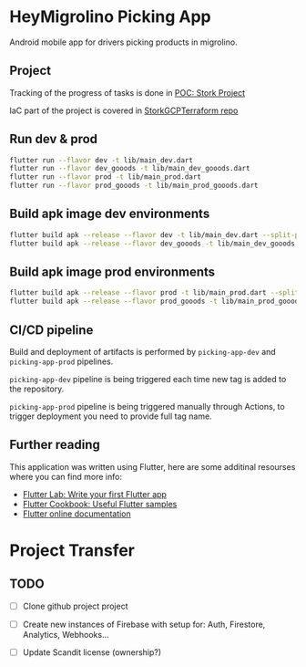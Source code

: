 # HeyMigrolino Picking App

Android mobile app for drivers picking products in migrolino.

## Project

Tracking of the progress of tasks is done in [POC: Stork Project](https://github.com/orgs/sparrow-ventures/projects/1)

IaC part of the project is covered in [StorkGCPTerraform repo](https://github.com/sparrow-ventures/StorkGCPTerraform)

## Run dev & prod

```sh
flutter run --flavor dev -t lib/main_dev.dart
flutter run --flavor dev_gooods -t lib/main_dev_gooods.dart
flutter run --flavor prod -t lib/main_prod.dart
flutter run --flavor prod_gooods -t lib/main_prod_gooods.dart
```

## Build apk image dev environments

```sh
flutter build apk --release --flavor dev -t lib/main_dev.dart --split-per-abi
flutter build apk --release --flavor dev_gooods -t lib/main_dev_gooods.dart --split-per-abi
```

## Build apk image prod environments
```sh
flutter build apk --release --flavor prod -t lib/main_prod.dart --split-per-abi
flutter build apk --release --flavor prod_gooods -t lib/main_prod_gooods.dart --split-per-abi
```

## CI/CD pipeline

Build and deployment of artifacts is performed by `picking-app-dev` and `picking-app-prod` pipelines.

`picking-app-dev` pipeline is being triggered each time new tag is added to the repository.

`picking-app-prod` pipeline is being triggered manually through Actions, to trigger deployment you need to provide full tag name.

## Further reading

This application was written using Flutter, here are some additinal resourses where you can find more info:

- [Flutter Lab: Write your first Flutter app](https://flutter.dev/docs/get-started/codelab)
- [Flutter Cookbook: Useful Flutter samples](https://flutter.dev/docs/cookbook)
- [Flutter online documentation](https://flutter.dev/docs)


# Project Transfer

## TODO
- [ ] Clone github project project
- [ ] Create new instances of Firebase with setup for: Auth, Firestore, Analytics, Webhooks...
- [ ] Update Scandit license (ownership?)

